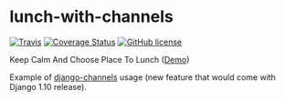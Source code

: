 lunch-with-channels
=========

[![Travis](https://api.travis-ci.org/amureki/lunch-with-channels.svg?branch=master)](https://travis-ci.org/amureki/lunch-with-channels)
[![Coverage Status](https://coveralls.io/repos/github/amureki/lunch-with-channels/badge.svg?branch=master)](https://coveralls.io/github/amureki/lunch-with-channels?branch=master)
[![GitHub license](https://img.shields.io/badge/license-MIT-blue.svg)](https://raw.githubusercontent.com/amureki/lunch-with-channels/master/LICENSE)

Keep Calm And Choose Place To Lunch ([Demo](https://lunch-with-channels.herokuapp.com))

Example of [django-channels](http://channels.readthedocs.io) usage (new feature that would come with Django 1.10 release).
